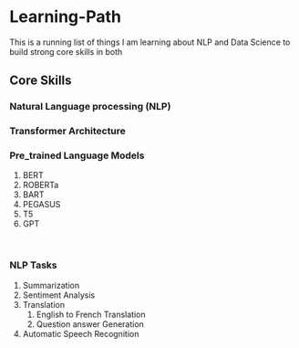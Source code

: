 # Learning-Path
This is a running list of things I am learning about NLP and Data Science to build strong core skills in both
## Core Skills<br>
### Natural Language processing (NLP)<br>
### Transformer Architecture<br>
### Pre_trained Language Models<br>
<ol>
  <li>BERT</li>
  <li>ROBERTa</li>
  <li>BART
    
  </li>
  <li>PEGASUS</li>
  <li>T5</li>
  <li>GPT</li>
</ol><br>

### NLP Tasks<br>
<ol>
  <li>Summarization</li>
  <li>Sentiment Analysis</li>
  <li>Translation
    <ol>
      <li>English to French Translation</li>
      <li>Question answer Generation</li>
    </ol>
  </li>
  <li>Automatic Speech Recognition</li>
</ol>


